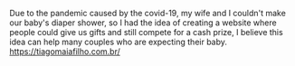 Due to the pandemic caused by the covid-19, my wife and I couldn't make our baby's diaper shower, so I had the idea of creating a website where people could give us gifts and still compete for a cash prize, I believe this idea can help many couples who are expecting their baby.
https://tiagomaiafilho.com.br/
